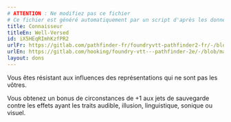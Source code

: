 ```yaml
---
# ATTENTION : Ne modifiez pas ce fichier
# Ce fichier est généré automatiquement par un script d'après les données du module Foundry VTT officiel et de sa traduction
title: Connaisseur
titleEn: Well-Versed
id: iX5HEqRImhKzfPR2
urlFr: https://gitlab.com/pathfinder-fr/foundryvtt-pathfinder2-fr/-/blob/master/data/feats/iX5HEqRImhKzfPR2.htm
urlEn: https://gitlab.com/hooking/foundry-vtt---pathfinder-2e/-/blob/master/packs/data/feats.db/well-versed.json
layout: dons
---
```

Vous êtes résistant aux influences des représentations qui ne sont pas les vôtres.

Vous obtenez un bonus de circonstances de +1 aux jets de sauvegarde contre les effets ayant les traits audible, illusion, linguistique, sonique ou visuel.
